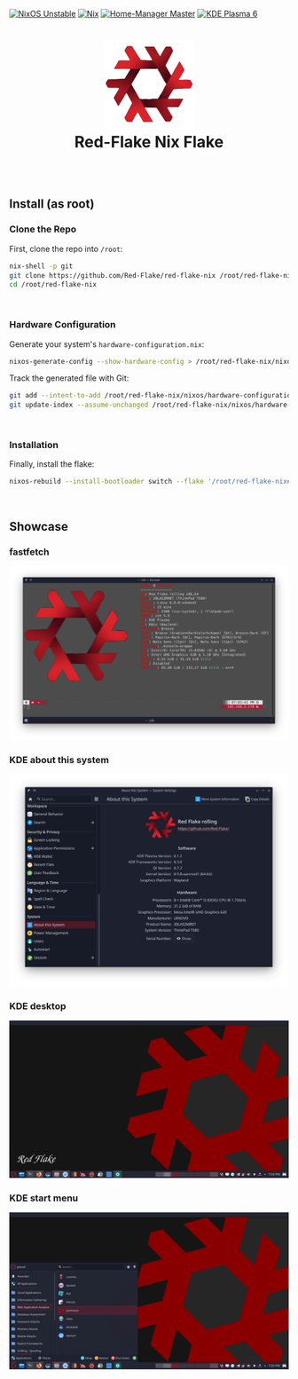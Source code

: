 [![NixOS Unstable](https://img.shields.io/badge/NixOS-unstable-informational?style=flat-square&logo=NixOS&logoColor=white)](https://nixos.org)
[![Nix](https://img.shields.io/badge/Nix-5277C3?logo=nixos&logoColor=fff)](#)
[![Home-Manager Master](https://img.shields.io/badge/home_manager-master-blue)](#)
[![KDE Plasma 6](https://img.shields.io/badge/KDE_Plasma-6-blue)](#)


<h1 align="center">
   <img src="https://raw.githubusercontent.com/Red-Flake/artwork/main/logos/RedFlake_Logo_256x256px.png" width="160"/> 
   <br>
   Red-Flake Nix Flake
</h1>

<br><br>

## Install (as root)

### Clone the Repo

First, clone the repo into `/root`:

```bash
nix-shell -p git
git clone https://github.com/Red-Flake/red-flake-nix /root/red-flake-nix
cd /root/red-flake-nix
```

<br>

### Hardware Configuration

Generate your system's `hardware-configuration.nix`:

```bash
nixos-generate-config --show-hardware-config > /root/red-flake-nix/nixos/hardware-configuration.nix
```

Track the generated file with Git:

```bash
git add --intent-to-add /root/red-flake-nix/nixos/hardware-configuration.nix
git update-index --assume-unchanged /root/red-flake-nix/nixos/hardware-configuration.nix
```

<br>

### Installation

Finally, install the flake:

```bash
nixos-rebuild --install-bootloader switch --flake '/root/red-flake-nix#redflake'
```

<br>

## Showcase

### fastfetch

![](assets/screenshots/fastfetch.png)

### KDE about this system

![](assets/screenshots/kde_about_this_system.png)

### KDE desktop

![](assets/screenshots/kde_desktop_tidy.png)

### KDE start menu

![](assets/screenshots/kde_start_menu.png)